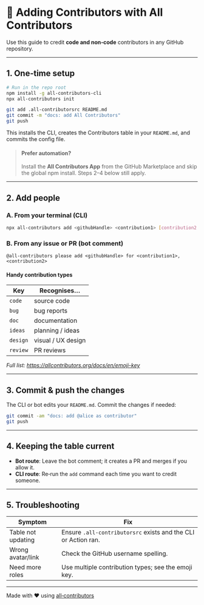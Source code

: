 # 👥 Adding Contributors with All Contributors

Use this guide to credit **code and non‑code** contributors in any GitHub repository.

---

## 1. One‑time setup

```bash
# Run in the repo root
npm install -g all-contributors-cli
npx all-contributors init

git add .all-contributorsrc README.md
git commit -m "docs: add All Contributors"
git push
```

This installs the CLI, creates the Contributors table in your `README.md`, and commits the config file.

> #### Prefer automation?
>
> Install the **All Contributors App** from the GitHub Marketplace and skip the global npm install. Steps&nbsp;2–4 below still apply.

---

## 2. Add people

### A. From your terminal (CLI)

```bash
npx all-contributors add <githubHandle> <contribution1> [contribution2...]
```

### B. From any issue or PR (bot comment)

```
@all-contributors please add <githubHandle> for <contribution1>, <contribution2>
```

#### Handy contribution types

| Key       | Recognises…        |
|-----------|--------------------|
| `code`    | source code        |
| `bug`     | bug reports        |
| `doc`     | documentation      |
| `ideas`   | planning / ideas   |
| `design`  | visual / UX design |
| `review`  | PR reviews         |

*Full list: <https://allcontributors.org/docs/en/emoji-key>*

---

## 3. Commit & push the changes

The CLI or bot edits your `README.md`. Commit the changes if needed:

```bash
git commit -am "docs: add @alice as contributor"
git push
```

---

## 4. Keeping the table current

- **Bot route**: Leave the bot comment; it creates a PR and merges if you allow it.
- **CLI route**: Re‑run the `add` command each time you want to credit someone.

---

## 5. Troubleshooting

| Symptom | Fix |
|---------|-----|
| Table not updating | Ensure `.all-contributorsrc` exists and the CLI or Action ran. |
| Wrong avatar/link | Check the GitHub username spelling. |
| Need more roles | Use multiple contribution types; see the emoji key. |

---

Made with ❤️ using [all‑contributors](https://allcontributors.org)
